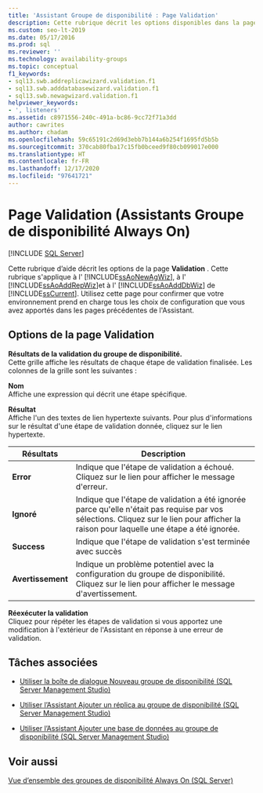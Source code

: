 ```yaml
---
title: 'Assistant Groupe de disponibilité : Page Validation'
description: Cette rubrique décrit les options disponibles dans la page Validation de l’Assistant Groupe de disponibilité Always On.
ms.custom: seo-lt-2019
ms.date: 05/17/2016
ms.prod: sql
ms.reviewer: ''
ms.technology: availability-groups
ms.topic: conceptual
f1_keywords:
- sql13.swb.addreplicawizard.validation.f1
- sql13.swb.adddatabasewizard.validation.f1
- sql13.swb.newagwizard.validation.f1
helpviewer_keywords:
- ', listeners'
ms.assetid: c8971556-240c-491a-bc86-9cc72f71a3dd
author: cawrites
ms.author: chadam
ms.openlocfilehash: 59c65191c2d69d3ebb7b144a6b254f1695fd5b5b
ms.sourcegitcommit: 370cab80fba17c15fb0bceed9f80cb099017e000
ms.translationtype: HT
ms.contentlocale: fr-FR
ms.lasthandoff: 12/17/2020
ms.locfileid: "97641721"
---
```

# <a name="validation-page-always-on-availability-group-wizards"></a>Page Validation (Assistants Groupe de disponibilité Always On)
[!INCLUDE [SQL Server](../../../includes/applies-to-version/sqlserver.md)]
    
  Cette rubrique d’aide décrit les options de la page **Validation** . Cette rubrique s'applique à l' [!INCLUDE[ssAoNewAgWiz](../../../includes/ssaonewagwiz-md.md)], à l' [!INCLUDE[ssAoAddRepWiz](../../../includes/ssaoaddrepwiz-md.md)]et à l' [!INCLUDE[ssAoAddDbWiz](../../../includes/ssaoadddbwiz-md.md)] de [!INCLUDE[ssCurrent](../../../includes/sscurrent-md.md)]. Utilisez cette page pour confirmer que votre environnement prend en charge tous les choix de configuration que vous avez apportés dans les pages précédentes de l'Assistant.  
  
##  <a name="validation-page-options"></a><a name="PageOptions"></a> Options de la page Validation  
 **Résultats de la validation du groupe de disponibilité.**  
 Cette grille affiche les résultats de chaque étape de validation finalisée. Les colonnes de la grille sont les suivantes :  
  
 **Nom**  
 Affiche une expression qui décrit une étape spécifique.  
  
 **Résultat**  
 Affiche l'un des textes de lien hypertexte suivants. Pour plus d'informations sur le résultat d'une étape de validation donnée, cliquez sur le lien hypertexte.  
  
|Résultats|Description|  
|------------|-----------------|  
|**Error**|Indique que l'étape de validation a échoué. Cliquez sur le lien pour afficher le message d'erreur.|  
|**Ignoré**|Indique que l'étape de validation a été ignorée parce qu'elle n'était pas requise par vos sélections. Cliquez sur le lien pour afficher la raison pour laquelle une étape a été ignorée.|  
|**Success**|Indique que l'étape de validation s'est terminée avec succès|  
|**Avertissement**|Indique un problème potentiel avec la configuration du groupe de disponibilité.  Cliquez sur le lien pour afficher le message d'avertissement.|  
  
 **Réexécuter la validation**  
 Cliquez pour répéter les étapes de validation si vous apportez une modification à l'extérieur de l'Assistant en réponse à une erreur de validation.  
  
##  <a name="related-tasks"></a><a name="RelatedTasks"></a> Tâches associées  
  
-   [Utiliser la boîte de dialogue Nouveau groupe de disponibilité &#40;SQL Server Management Studio&#41;](../../../database-engine/availability-groups/windows/use-the-new-availability-group-dialog-box-sql-server-management-studio.md)  
  
-   [Utiliser l’Assistant Ajouter un réplica au groupe de disponibilité &#40;SQL Server Management Studio&#41;](../../../database-engine/availability-groups/windows/use-the-add-replica-to-availability-group-wizard-sql-server-management-studio.md)  
  
-   [Utiliser l’Assistant Ajouter une base de données au groupe de disponibilité &#40;SQL Server Management Studio&#41;](../../../database-engine/availability-groups/windows/availability-group-add-database-to-group-wizard.md)  
  
  
## <a name="see-also"></a>Voir aussi  
 [Vue d’ensemble des groupes de disponibilité Always On (SQL Server)](../../../database-engine/availability-groups/windows/overview-of-always-on-availability-groups-sql-server.md)  
  
  
